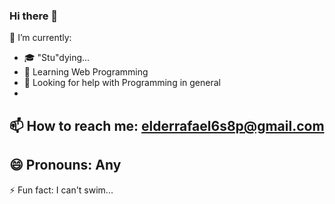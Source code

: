 ### Hi there 👋
    
🔭 I’m currently: 
- 🎓 "Stu"dying...
- 🌱 Learning Web Programming
- 🤔 Looking for help with Programming in general
- 
📫 How to reach me: elderrafael6s8p@gmail.com
-
😄 Pronouns: Any
-
⚡ Fun fact: I can't swim...

<!--
**Rafaelder/Rafaelder** is a ✨ _special_ ✨ repository because its `README.md` (this file) appears on your GitHub profile.

Here are some ideas to get you started:
- 👯 I’m looking to collaborate on ...

-->
